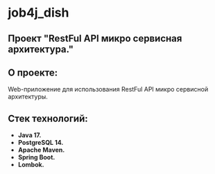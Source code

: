 # job4j_dish

## Проект "RestFul API микро сервисная архитектура."

## О проекте:

Web-приложение для использования RestFul API микро сервисной архитектуры.

## Стек технологий:
* **Java 17.**
* **PostgreSQL 14.**
* **Apache Maven.**
* **Spring Boot.**
* **Lombok.**
